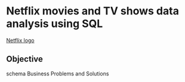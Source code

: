 # Netflix movies and TV shows data analysis using SQL
[Netflix logo](https://github.com/suman1025/Netflix_sql-project/blob/main/netflix-logo-transparent-free-png.webp)
## Objective
schema 
Business Problems and Solutions
